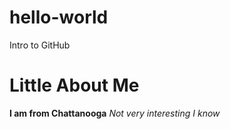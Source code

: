 # hello-world
Intro to GitHub
# Little About Me
**I am from Chattanooga**
*Not very interesting I know*
